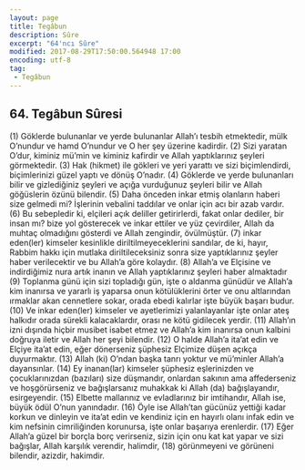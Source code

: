 ```yaml
---
layout: page
title: Tegâbun
description: Sûre
excerpt: "64'ncı Sûre"
modified: 2017-08-29T17:50:00.564948 17:00
encoding: utf-8
tag: 
 - Tegâbun
---
```


## 64. Tegâbun Sûresi

(1) Göklerde bulunanlar ve yerde bulunanlar Allah’ı tesbih etmektedir, mülk O’nundur ve hamd O’nundur ve O her şey üzerine kadirdir.
(2) Sizi yaratan O’dur, kiminiz mü’min ve kiminiz kafirdir ve Allah yaptıklarınız şeyleri görmektedir.
(3) Hak (hikmet) ile gökleri ve yeri yarattı ve sizi biçimlendirdi, biçimlerinizi güzel yaptı ve dönüş O’nadır.
(4) Göklerde ve yerde bulunanları bilir ve gizlediğiniz şeyleri  ve açığa vurduğunuz şeyleri bilir ve Allah göğüslerin özünü bilendir.
(5) Daha önceden inkar etmiş olanların haberi size gelmedi mi? İşlerinin vebalini taddılar ve onlar için acı bir azab vardır.
(6) Bu sebepledir ki, elçileri açık deliller getirirlerdi, fakat onlar dediler, bir insan mı? bize yol gösterecek ve inkar ettiler ve yüz çevirdiler, Allah da muhtaç olmadığını gösterdi ve Allah zengindir, övülmüştür.
(7) inkar eden(ler) kimseler kesinlikle diriltilmeyeceklerini sandılar, de ki, hayır, Rabbim hakkı için mutlaka diriltileceksiniz sonra size yaptıklarınız şeyler haber verilecektir ve bu Allah’a göre kolaydır.
(8) Allah’a ve Elçisine ve indirdiğimiz nura artık inanın ve Allah yaptıklarınız şeyleri haber almaktadır
(9) Toplanma günü için sizi topladığı gün, işte o aldanma günüdür ve Allah’a kim inanırsa ve yararlı iş yaparsa onun kötülüklerini örter ve onu altlarından ırmaklar akan cennetlere sokar, orada ebedi kalırlar işte büyük başarı budur.
(10) Ve inkar eden(ler) kimseler ve ayetlerimizi yalanlayanlar işte onlar ateş halkıdır orada sürekli kalacaklardır, orası ne kötü gidilecek yerdir. 
(11) Allah’ın izni dışında hiçbir musibet isabet etmez ve Allah’a kim inanırsa onun kalbini doğruya iletir ve Allah her şeyi bilendir.
(12) O halde Allah’a ita’at edin ve Elçiye ita’at edin, eğer dönerseniz şüphesiz Elçimize düşen açıkça duyurmaktır.
(13) Allah (ki) O’ndan başka tanrı yoktur ve mü’minler Allah’a dayansınlar.
(14) Ey inanan(lar) kimseler şüphesiz eşlerinizden ve çocuklarınızdan (bazıları) size düşmandır, onlardan sakının ama affederseniz ve hoşgörürseniz ve bağışlarsanız muhakkak ki Allah (da) bağışlayandır, esirgeyendir.
(15) Elbette mallarınız ve evladlarınız bir imtihandır, Allah ise, büyük ödül O’nun yanındadır.
(16) Öyle ise Allah’tan gücünüz yettiği kadar korkun ve dinleyin ve ita’at edin ve kendiniz için en hayırlı olanı infak edin ve kim nefsinin cimriliğinden korunursa, işte onlar başarıya erenlerdir.
(17) Eğer Allah’a güzel bir borçla borç verirseniz, sizin için onu kat kat yapar ve sizi bağışlar, Allah karşılık verendir, halimdir,
(18) görünmeyeni ve görüneni bilendir, azizdir, hakimdir.
